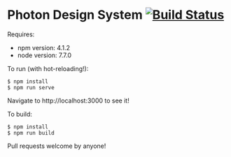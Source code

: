 # Photon Design System  [![Build Status](https://travis-ci.org/FirefoxUX/photon.svg?branch=master)](https://travis-ci.org/FirefoxUX/photon)

Requires:
* npm version: 4.1.2
* node version: 7.7.0

To run (with hot-reloading!):
```
$ npm install
$ npm run serve
```
Navigate to http://localhost:3000 to see it!

To build:
```
$ npm install
$ npm run build
```

Pull requests welcome by anyone!
